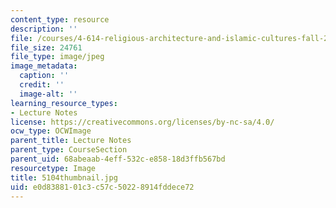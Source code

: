 ```yaml
---
content_type: resource
description: ''
file: /courses/4-614-religious-architecture-and-islamic-cultures-fall-2002/e0d8388101c3c57c50228914fddece72_5104thumbnail.jpg
file_size: 24761
file_type: image/jpeg
image_metadata:
  caption: ''
  credit: ''
  image-alt: ''
learning_resource_types:
- Lecture Notes
license: https://creativecommons.org/licenses/by-nc-sa/4.0/
ocw_type: OCWImage
parent_title: Lecture Notes
parent_type: CourseSection
parent_uid: 68abeaab-4eff-532c-e858-18d3ffb567bd
resourcetype: Image
title: 5104thumbnail.jpg
uid: e0d83881-01c3-c57c-5022-8914fddece72
---
```

